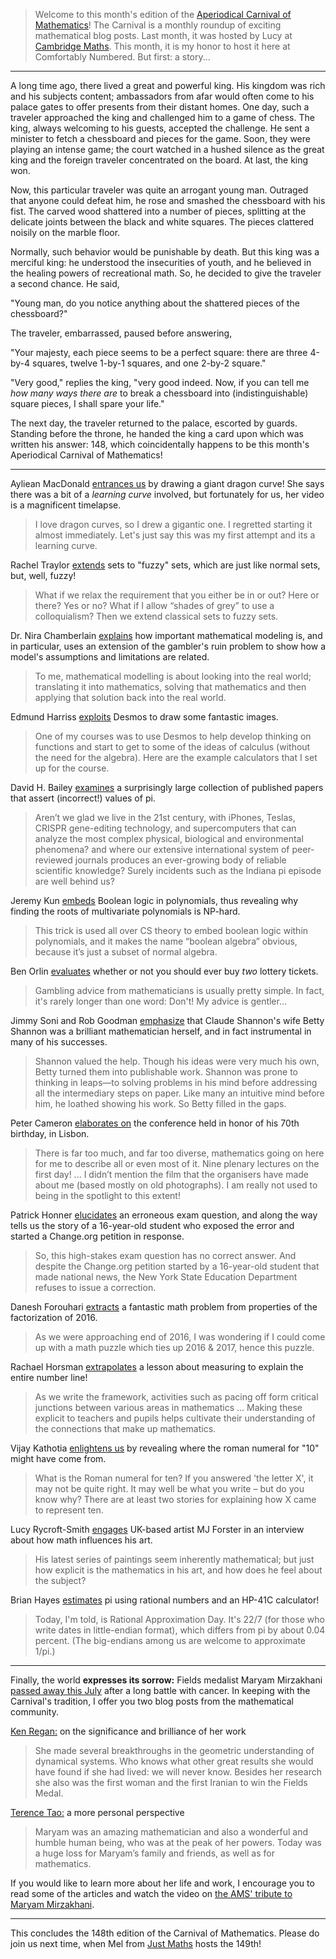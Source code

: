 > Welcome to this month's edition of the [Aperiodical Carnival of
> Mathematics](http://aperiodical.com/carnival-of-mathematics/)! The Carnival
> is a monthly roundup of exciting mathematical blog posts. Last month, it was
> hosted by Lucy at [Cambridge
> Maths](http://www.cambridgemaths.org/news/view/carnival-of-maths-147/). This
> month, it is my honor to host it here at Comfortably Numbered. But first: a
> story...

---

A long time ago, there lived a great and powerful king. His kingdom was rich
and his subjects content; ambassadors from afar would often come to his palace
gates to offer presents from their distant homes. One day, such a traveler
approached the king and challenged him to a game of chess. The king, always
welcoming to his guests, accepted the challenge. He sent a minister to fetch a
chessboard and pieces for the game. Soon, they were playing an intense game;
the court watched in a hushed silence as the great king and the foreign
traveler concentrated on the board. At last, the king won.

Now, this particular traveler was quite an arrogant young man. Outraged that
anyone could defeat him, he rose and smashed the chessboard with his fist. The
carved wood shattered into a number of pieces, splitting at the delicate joints
between the black and white squares. The pieces clattered noisily on the marble
floor.

Normally, such behavior would be punishable by death. But this king was a
merciful king: he understood the insecurities of youth, and he believed in the
healing powers of recreational math. So, he decided to give the traveler a
second chance. He said,

"Young man, do you notice anything about the shattered pieces of the
chessboard?"

The traveler, embarrassed, paused before answering,

"Your majesty, each piece seems to be a perfect square: there are three 4-by-4
squares, twelve 1-by-1 squares, and one 2-by-2 square."

"Very good," replies the king, "very good indeed. Now, if you can tell me *how
many ways there are* to break a chessboard into (indistinguishable) square
pieces, I shall spare your life."

The next day, the traveler returned to the palace, escorted by guards. Standing
before the throne, he handed the king a card upon which was written his answer:
148, which coincidentally happens to be this month's Aperiodical Carnival of
Mathematics!

---

Ayliean MacDonald [entrances us](https://www.youtube.com/watch?v=sjO6XhXijDQ)
by drawing a giant dragon curve! She says there was a bit of a *learning curve*
involved, but fortunately for us, her video is a magnificent timelapse.

> I love dragon curves, so I drew a gigantic one. I regretted starting it
> almost immediately. Let's just say this was my first attempt and its a
> learning curve.

Rachel Traylor
[extends](http://www.theresearchcortex.com/2017/06/21/the-rigor-of-fuzzy-sets/)
sets to "fuzzy" sets, which are just like normal sets, but, well, fuzzy!

> What if we relax the requirement that you either be in or out? Here or there?
> Yes or no? What if I allow “shades of grey” to use a colloquialism? Then we
> extend classical sets to fuzzy sets.

Dr. Nira Chamberlain
[explains](http://nirachamberlain.com/mathematical-modelling-unlimited/) how
important mathematical modeling is, and in particular, uses an extension of the
gambler's ruin problem to show how a model's assumptions and limitations are
related.

> To me, mathematical modelling is about looking into the real world;
> translating it into mathematics, solving that mathematics and then applying
> that solution back into the real world.

Edmund Harriss
[exploits](https://maxwelldemon.com/2017/07/18/functional-drawing-at-c/) Desmos
to draw some fantastic images.

> One of my courses was to use Desmos to help develop thinking on functions and
> start to get to some of the ideas of calculus (without the need for the
> algebra). Here are the example calculators that I set up for the course.

David H. Bailey
[examines](http://mathscholar.org/pi-and-the-collapse-of-peer-review) a
surprisingly large collection of published papers that assert (incorrect!)
values of pi.

> Aren’t we glad we live in the 21st century, with iPhones, Teslas, CRISPR
> gene-editing technology, and supercomputers that can analyze the most complex
> physical, biological and environmental phenomena? and where our extensive
> international system of peer-reviewed journals produces an ever-growing body
> of reliable scientific knowledge? Surely incidents such as the Indiana pi
> episode are well behind us?

Jeremy Kun
[embeds](https://jeremykun.com/2017/07/24/boolean-logic-in-quadratic-polynomials/)
Boolean logic in polynomials, thus revealing why finding the roots of
multivariate polynomials is NP-hard.

> This trick is used all over CS theory to embed boolean logic within
> polynomials, and it makes the name “boolean algebra” obvious, because it’s
> just a subset of normal algebra.

Ben Orlin
[evaluates](https://mathwithbaddrawings.com/2017/07/26/never-buy-two-lottery-tickets/)
whether or not you should ever buy *two* lottery tickets.

> Gambling advice from mathematicians is usually pretty simple. In fact, it's
> rarely longer than one word: Don't! My advice is gentler...

Jimmy Soni and Rob Goodman
[emphasize](https://blogs.scientificamerican.com/voices/betty-shannon-unsung-mathematical-genius/)
that Claude Shannon's wife Betty Shannon was a brilliant mathematician herself,
and in fact instrumental in many of his successes.

> Shannon valued the help. Though his ideas were very much his own, Betty
> turned them into publishable work. Shannon was prone to thinking in leaps—to
> solving problems in his mind before addressing all the intermediary steps on
> paper. Like many an intuitive mind before him, he loathed showing his work.
> So Betty filled in the gaps.

Peter Cameron [elaborates
on](https://cameroncounts.wordpress.com/2017/07/25/all-kinds-of-mathematics-1/)
the conference held in honor of his 70th birthday, in Lisbon.

> There is far too much, and far too diverse, mathematics going on here for me
> to describe all or even most of it. Nine plenary lectures on the first day!
> ... I didn’t mention the film that the organisers have made about me (based
> mostly on old photographs). I am really not used to being in the spotlight to
> this extent!

Patrick Honner [elucidates](http://mrhonner.com/archives/17698) an erroneous
exam question, and along the way tells us the story of a 16-year-old student
who exposed the error and started a Change.org petition in response.

> So, this high-stakes exam question has no correct answer. And despite the
> Change.org petition started by a 16-year-old student that made national news,
> the New York State Education Department refuses to issue a correction.

Danesh Forouhari
[extracts](https://twitter.com/dforouhari/status/828341250164088833) a
fantastic math problem from properties of the factorization of 2016.

> As we were approaching end of 2016, I was wondering if I could come up with a
> math puzzle which ties up 2016 & 2017, hence this puzzle.

Rachael Horsman
[extrapolates](http://www.cambridgemaths.org/news/view/learning-to-measure-pacing-off/)
a lesson about measuring to explain the entire number line!

> As we write the framework, activities such as pacing off form critical
> junctions between various areas in mathematics ... Making these explicit to
> teachers and pupils helps cultivate their understanding of the connections
> that make up mathematics.

Vijay Kathotia [enlightens
us](http://www.cambridgemaths.org/news/view/what-is-the-roman-numeral-for-ten/)
by revealing where the roman numeral for "10" might have come from.

> What is the Roman numeral for ten? If you answered 'the letter X', it may not
> be quite right. It may well be what you write – but do you know why? There
> are at least two stories for explaining how X came to represent ten.

Lucy Rycroft-Smith
[engages](http://www.cambridgemaths.org/news/view/intersections-mathematics-and-the-artist/)
UK-based artist MJ Forster in an interview about how math influences his art.

> His latest series of paintings seem inherently mathematical; but just how
> explicit is the mathematics in his art, and how does he feel about the
> subject?

Brian Hayes [estimates](http://bit-player.org/2017/approximately-yours) pi
using rational numbers and an HP-41C calculator!

> Today, I'm told, is Rational Approximation Day. It's 22/7 (for those who
> write dates in little-endian format), which differs from pi by about 0.04
> percent. (The big-endians among us are welcome to approximate 1/pi.)

---

Finally, the world **expresses its sorrow:** Fields medalist Maryam Mirzakhani
[passed away this
July](http://news.stanford.edu/2017/07/15/maryam-mirzakhani-stanford-mathematician-and-fields-medal-winner-dies/)
after a long battle with cancer. In keeping with the Carnival's tradition, I
offer you two blog posts from the mathematical community.

[Ken
Regan:](https://rjlipton.wordpress.com/2017/07/28/maryam-mirzakhani-1977-2017/)
on the significance and brilliance of her work

> She made several breakthroughs in the geometric understanding of dynamical
> systems. Who knows what other great results she would have found if she had
> lived: we will never know. Besides her research she also was the first woman
> and the first Iranian to win the Fields Medal.

[Terence Tao:](https://terrytao.wordpress.com/2017/07/15/maryam-mirzakhani/) a
more personal perspective

> Maryam was an amazing mathematician and also a wonderful and humble human
> being, who was at the peak of her powers. Today was a huge loss for Maryam’s
> family and friends, as well as for mathematics.

If you would like to learn more about her life and work, I encourage you to
read some of the articles and watch the video on [the AMS' tribute to Maryam
Mirzakhani](http://www.ams.org/profession/mirzakhani).

---

This concludes the 148th edition of the Carnival of Mathematics. Please do join
us next time, when Mel from [Just Maths](http://justmaths.co.uk/blog/) hosts
the 149th!
